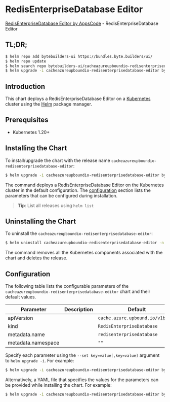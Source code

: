 # RedisEnterpriseDatabase Editor

[RedisEnterpriseDatabase Editor by AppsCode](https://byte.builders) - RedisEnterpriseDatabase Editor

## TL;DR;

```bash
$ helm repo add bytebuilders-ui https://bundles.byte.builders/ui/
$ helm repo update
$ helm search repo bytebuilders-ui/cacheazureupboundio-redisenterprisedatabase-editor --version=v0.4.18
$ helm upgrade -i cacheazureupboundio-redisenterprisedatabase-editor bytebuilders-ui/cacheazureupboundio-redisenterprisedatabase-editor -n default --create-namespace --version=v0.4.18
```

## Introduction

This chart deploys a RedisEnterpriseDatabase Editor on a [Kubernetes](http://kubernetes.io) cluster using the [Helm](https://helm.sh) package manager.

## Prerequisites

- Kubernetes 1.20+

## Installing the Chart

To install/upgrade the chart with the release name `cacheazureupboundio-redisenterprisedatabase-editor`:

```bash
$ helm upgrade -i cacheazureupboundio-redisenterprisedatabase-editor bytebuilders-ui/cacheazureupboundio-redisenterprisedatabase-editor -n default --create-namespace --version=v0.4.18
```

The command deploys a RedisEnterpriseDatabase Editor on the Kubernetes cluster in the default configuration. The [configuration](#configuration) section lists the parameters that can be configured during installation.

> **Tip**: List all releases using `helm list`

## Uninstalling the Chart

To uninstall the `cacheazureupboundio-redisenterprisedatabase-editor`:

```bash
$ helm uninstall cacheazureupboundio-redisenterprisedatabase-editor -n default
```

The command removes all the Kubernetes components associated with the chart and deletes the release.

## Configuration

The following table lists the configurable parameters of the `cacheazureupboundio-redisenterprisedatabase-editor` chart and their default values.

|     Parameter      | Description |                   Default                   |
|--------------------|-------------|---------------------------------------------|
| apiVersion         |             | <code>cache.azure.upbound.io/v1beta1</code> |
| kind               |             | <code>RedisEnterpriseDatabase</code>        |
| metadata.name      |             | <code>redisenterprisedatabase</code>        |
| metadata.namespace |             | <code>""</code>                             |


Specify each parameter using the `--set key=value[,key=value]` argument to `helm upgrade -i`. For example:

```bash
$ helm upgrade -i cacheazureupboundio-redisenterprisedatabase-editor bytebuilders-ui/cacheazureupboundio-redisenterprisedatabase-editor -n default --create-namespace --version=v0.4.18 --set apiVersion=cache.azure.upbound.io/v1beta1
```

Alternatively, a YAML file that specifies the values for the parameters can be provided while
installing the chart. For example:

```bash
$ helm upgrade -i cacheazureupboundio-redisenterprisedatabase-editor bytebuilders-ui/cacheazureupboundio-redisenterprisedatabase-editor -n default --create-namespace --version=v0.4.18 --values values.yaml
```
